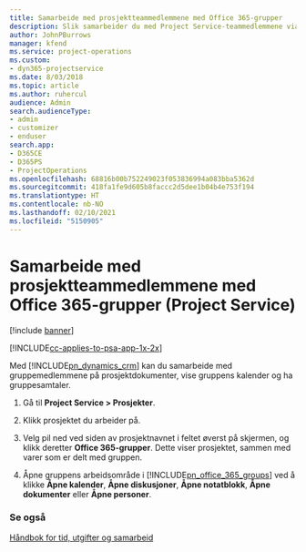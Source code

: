 ```yaml
---
title: Samarbeide med prosjektteammedlemmene med Office 365-grupper
description: Slik samarbeider du med Project Service-teammedlemmene via Office 365-grupper
author: JohnPBurrows
manager: kfend
ms.service: project-operations
ms.custom:
- dyn365-projectservice
ms.date: 8/03/2018
ms.topic: article
ms.author: ruhercul
audience: Admin
search.audienceType:
- admin
- customizer
- enduser
search.app:
- D365CE
- D365PS
- ProjectOperations
ms.openlocfilehash: 68816b00b752249023f053836994a083bba5362d
ms.sourcegitcommit: 418fa1fe9d605b8faccc2d5dee1b04b4e753f194
ms.translationtype: HT
ms.contentlocale: nb-NO
ms.lasthandoff: 02/10/2021
ms.locfileid: "5150905"
---
```

# <a name="collaborate-with-your-project-team-members-with-office-365-groups-project-service"></a>Samarbeide med prosjektteammedlemmene med Office 365-grupper (Project Service)

[!include [banner](../includes/psa-now-project-operations.md)]

[!INCLUDE[cc-applies-to-psa-app-1x-2x](../includes/cc-applies-to-psa-app-1x-2x.md)]

Med [!INCLUDE[pn_dynamics_crm](../includes/pn-dynamics-crm.md)] kan du samarbeide med gruppemedlemmene på prosjektdokumenter, vise gruppens kalender og ha gruppesamtaler.  
  
1. Gå til **Project Service > Prosjekter**.  
  
2. Klikk prosjektet du arbeider på.  
  
3. Velg pil ned ved siden av prosjektnavnet i feltet øverst på skjermen, og klikk deretter **Office 365-grupper**. Dette viser prosjektet, sammen med varer som er delt med gruppen.  
  
4. Åpne gruppens arbeidsområde i [!INCLUDE[pn_office_365_groups](../includes/pn-office-365-groups.md)] ved å klikke **Åpne kalender**, **Åpne diskusjoner**, **Åpne notatblokk**, **Åpne dokumenter** eller **Åpne personer**.  
  
### <a name="see-also"></a>Se også  
 [Håndbok for tid, utgifter og samarbeid](../psa/time-expense-collaboration-guide.md)
